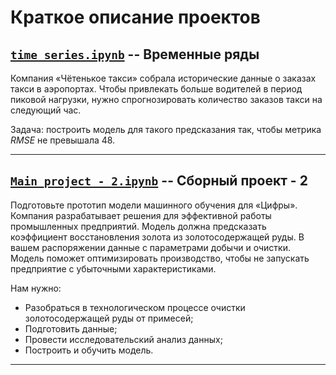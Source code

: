 # Краткое описание проектов

## [`time_series.ipynb`](https://github.com/noth1ngood/ML/blob/main/practicum/time_series.ipynb) -- Временные ряды

Компания «Чётенькое такси» собрала исторические данные о заказах такси в аэропортах. Чтобы привлекать больше водителей в период пиковой нагрузки, нужно спрогнозировать количество заказов такси на следующий час. 

Задача: построить модель для такого предсказания так, чтобы метрика *RMSE* не превышала 48.

---
## [`Main_project - 2.ipynb`](https://github.com/noth1ngood/ML/blob/main/practicum/Main_project%20-%202.ipynb) -- Сборный проект - 2

Подготовьте прототип модели машинного обучения для «Цифры». Компания разрабатывает решения для эффективной работы промышленных предприятий.
Модель должна предсказать коэффициент восстановления золота из золотосодержащей руды. В вашем распоряжении данные с параметрами добычи и очистки.
Модель поможет оптимизировать производство, чтобы не запускать предприятие с убыточными характеристиками.

Нам нужно:
 - Разобраться в технологическом процессе очистки золотосодержащей руды от примесей;
 - Подготовить данные;
 - Провести исследовательский анализ данных;
 - Построить и обучить модель.

---
## 
